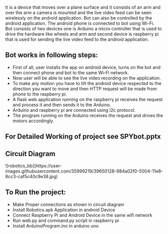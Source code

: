 It is a device that moves over a plane surface and it consists of an arm and over the arm a camera is mounted and the live video feed can be seen wirelessly on the android application. Bot can also be controlled by the android application. The android phone is connected to bot using Wi-Fi.<br>
Bot consists of two devices one is Arduino a micro controller that is used to drive the hardware like wheels and arm and second device is raspberry pi that is used for sending the live video feed to the android application.<br>
<h2>Bot works in following steps:</h2>
<ul>
<li>First of all, user installs the app on android device, turns on the bot and then connect phone and bot to the same Wi-Fi network.</li>
<li>Now user will be able to see the live video recording on the application.</li>
<li>To make any motion you have to tilt the android device respected to the direction you want to move and then HTTP request will be made from phone to the raspberry pi.</li>
<li>A flask web application running on the raspberry pi receives the request and process it and then sends it to the Arduino.</li>
<li>Arduino and raspberry pi are connected using i2c protocol.</li>
<li>The program running on the Arduino receives the request and drives the motors accordingly.</li>
</ul>
<h2>For Detailed Working of project see SPYbot.pptx</h2>
<h2>Circuit Diagram</h2>
![robotics_bb](https://user-images.githubusercontent.com/35999219/39650128-984a02f0-5004-11e8-8cc3-caf5c40c9e38.jpg)

<h2>To Run the project:</h2>
<ul>
  <li>Make Proper connections as shown in circuit diagram</li>
  <li>Install Robotics.apk Application in android Device</li>
  <li>Connect Raspberry Pi and Android Device in the same wifi network</li>
  <li>Run web.py and command.py script in raspberry pi</li>
  <li>Install ArduinoProgram.ino in arduino uno</li>
</ul>
